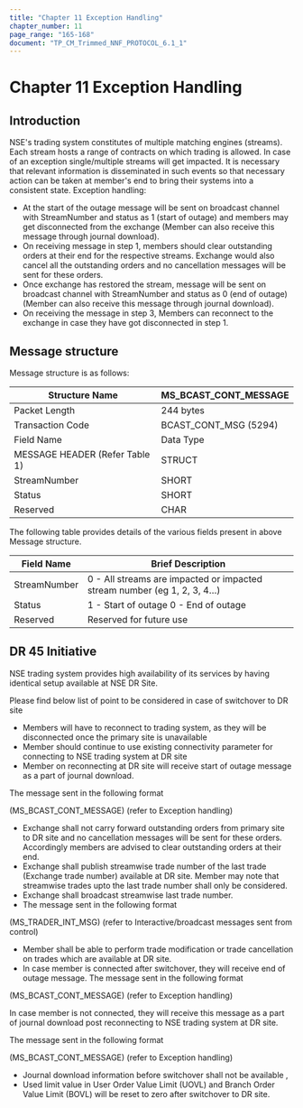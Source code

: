 ```yaml
---
title: "Chapter 11 Exception Handling"
chapter_number: 11
page_range: "165-168"
document: "TP_CM_Trimmed_NNF_PROTOCOL_6.1_1"
---
```


# Chapter 11 Exception Handling


## Introduction

NSE's trading system constitutes of multiple matching engines (streams). Each stream hosts a range of contracts on which trading is allowed. In case of an exception single/multiple streams will get impacted. It is necessary that relevant information is disseminated in such events so that necessary action can be taken at member's end to bring their systems into a consistent state. Exception handling:

- At the start of the outage message will be sent on broadcast channel with StreamNumber and status as 1 (start of outage) and members may get disconnected from the exchange (Member can also receive this message through journal download).
- On receiving message in step 1, members should clear outstanding orders at their end for the respective streams. Exchange would also cancel all the outstanding orders and no cancellation messages will be sent for these orders.
- Once exchange has restored the stream, message will be sent on broadcast channel with StreamNumber and status as 0 (end of outage) (Member can also receive this message through journal download).
- On receiving the message in step 3, Members can reconnect to the exchange in case they have got disconnected in step 1.

## Message structure

Message structure is as follows:

| Structure Name | MS_BCAST_CONT_MESSAGE |
| --- | --- |
| Packet Length | 244 bytes |
| Transaction Code | BCAST_CONT_MSG (5294) |
| Field Name | Data Type |
| MESSAGE HEADER (Refer Table 1) | STRUCT |
| StreamNumber | SHORT |
| Status | SHORT |
| Reserved | CHAR |

The following table provides details of the various fields present in above Message structure.

| Field Name | Brief Description |
| --- | --- |
| StreamNumber | 0 - All streams are impacted or impacted stream number (eg 1, 2, 3, 4…) |
| Status | 1 - Start of outage 0 - End of outage |
| Reserved | Reserved for future use |

## DR 45 Initiative

NSE trading system provides high availability of its services by having identical setup available at NSE DR Site.

Please find below list of point to be considered in case of switchover to DR site

- Members will have to reconnect to trading system, as they will be disconnected once the primary site is unavailable
- Member should continue to use existing connectivity parameter for connecting to NSE trading system at DR site
- Member on reconnecting at DR site will receive start of outage message as a part of journal download.

The message sent in the following format

(MS_BCAST_CONT_MESSAGE) (refer to Exception handling)

- Exchange shall not carry forward outstanding orders from primary site to DR site and no cancellation messages will be sent for these orders. Accordingly members are advised to clear outstanding orders at their end.
- Exchange  shall  publish  streamwise  trade  number  of  the  last  trade  (Exchange  trade number) available at DR site. Member may note that streamwise trades upto the last trade number shall only be considered.
- Exchange shall broadcast streamwise last trade number.
- The message sent in the following format

(MS_TRADER_INT_MSG) (refer to Interactive/broadcast messages sent from control)

- Member shall be able to perform trade modification or trade cancellation on trades which are available at DR site.
- In case member is connected after switchover, they will receive end of outage message. The message sent in the following format

(MS_BCAST_CONT_MESSAGE) (refer to Exception handling)

In case member is not connected, they will receive this message as a part of journal download post reconnecting to NSE trading system at DR site.

The message sent in the following format

(MS_BCAST_CONT_MESSAGE) (refer to Exception handling)

- Journal download information before switchover shall not be available ,
- Used limit value in User Order Value Limit (UOVL) and Branch Order Value Limit (BOVL) will be reset to zero after switchover to DR site.